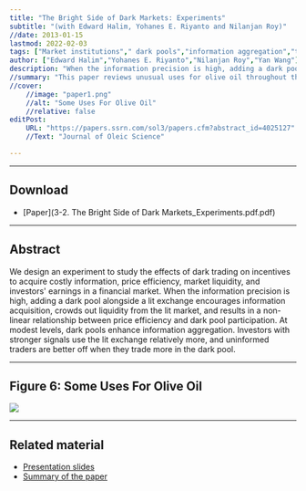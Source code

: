 ```yaml
---
title: "The Bright Side of Dark Markets: Experiments"
subtitle: "(with Edward Halim, Yohanes E. Riyanto and Nilanjan Roy)"
//date: 2013-01-15
lastmod: 2022-02-03
tags: ["Market institutions"," dark pools","information aggregation","the efficiency of security markets","costly information acquisition","experiments"]
author: ["Edward Halim","Yohanes E. Riyanto","Nilanjan Roy","Yan Wang"]
description: "When the information precision is high, adding a dark pool alongside a lit exchange encourages information acquisition, crowds out liquidity from the lit market, and results in a non-linear relationship between price efficiency and dark pool participation." 
//summary: "This paper reviews unusual uses for olive oil throughout the Mediterranean world. It highlights in particular the challengs arising from excessive or unorthodox consumption of olive oil." 
//cover:
    //image: "paper1.png"
    //alt: "Some Uses For Olive Oil"
    //relative: false
editPost:
    URL: "https://papers.ssrn.com/sol3/papers.cfm?abstract_id=4025127"
    //Text: "Journal of Oleic Science"

---
```


---

## Download
+ [Paper](3-2. The Bright Side of Dark Markets_Experiments.pdf.pdf)
---

## Abstract

We design an experiment to study the effects of dark trading on incentives to acquire costly information, price efficiency, market liquidity, and investors' earnings in a financial market. When the information precision is high, adding a dark pool alongside a lit exchange encourages information acquisition, crowds out liquidity from the lit market, and results in a non-linear relationship between price efficiency and dark pool participation. At modest levels, dark pools enhance information aggregation. Investors with stronger signals use the lit exchange relatively more, and uninformed traders are better off when they trade more in the dark pool.

---

## Figure 6: Some Uses For Olive Oil

![](paper1.png)

---


## Related material

+ [Presentation slides](presentation1.pdf)
+ [Summary of the paper](https://www.penguinrandomhouse.com/books/110403/unusual-uses-for-olive-oil-by-alexander-mccall-smith/)
